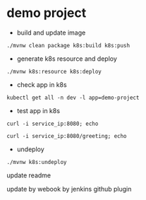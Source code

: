 # demo project

-   build and update image

`./mvnw clean package k8s:build k8s:push`

-   generate k8s resource and deploy

`./mvnw k8s:resource k8s:deploy`

-   check app in k8s

`kubectl get all -n dev -l app=demo-project`

-   test app in k8s

`curl -i service_ip:8080; echo`

`curl -i service_ip:8080/greeting; echo`

-   undeploy

`./mvnw k8s:undeploy`


update readme

update by webook by jenkins github plugin
